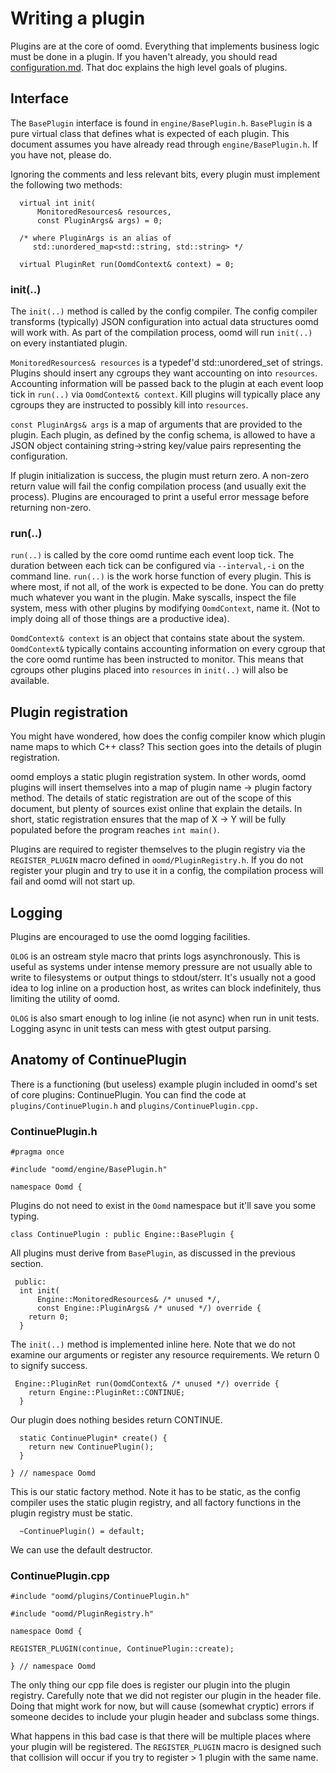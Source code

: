# Writing a plugin

Plugins are at the core of oomd. Everything that implements business logic
must be done in a plugin. If you haven't already, you should read
[configuration.md](configuration.md). That doc explains the high level goals
of plugins.


## Interface

The `BasePlugin` interface is found in `engine/BasePlugin.h`. `BasePlugin`
is a pure virtual class that defines what is expected of each plugin. This
document assumes you have already read through `engine/BasePlugin.h`. If
you have not, please do.

Ignoring the comments and less relevant bits, every plugin must implement
the following two methods:

      virtual int init(
          MonitoredResources& resources,
          const PluginArgs& args) = 0;

      /* where PluginArgs is an alias of
         std::unordered_map<std::string, std::string> */

      virtual PluginRet run(OomdContext& context) = 0;

### init(..)

The `init(..)` method is called by the config compiler. The config compiler
transforms (typically) JSON configuration into actual data structures oomd
will work with. As part of the compilation process, oomd will run `init(..)`
on every instantiated plugin.

`MonitoredResources& resources` is a typedef'd std::unordered_set of strings.
Plugins should insert any cgroups they want accounting on into `resources`.
Accounting information will be passed back to the plugin at each event loop
tick in `run(..)` via `OomdContext& context`. Kill plugins will typically
place any cgroups they are instructed to possibly kill into `resources`.

`const PluginArgs& args` is a map of arguments that are provided to the plugin.
Each plugin, as defined by the config schema, is allowed to have a JSON object
containing string->string key/value pairs representing the configuration.

If plugin initialization is success, the plugin must return zero. A non-zero
return value will fail the config compilation process (and usually exit the
process). Plugins are encouraged to print a useful error message before
returning non-zero.

### run(..)

`run(..)` is called by the core oomd runtime each event loop tick. The
duration between each tick can be configured via `--interval,-i` on the
command line. `run(..)` is the work horse function of every plugin. This
is where most, if not all, of the work is expected to be done. You can do
pretty much whatever you want in the plugin. Make syscalls, inspect the file
system, mess with other plugins by modifying `OomdContext`, name it. (Not to
imply doing all of those things are a productive idea).

`OomdContext& context` is an object that contains state about the system.
`OomdContext&` typically contains accounting information on every cgroup
that the core oomd runtime has been instructed to monitor. This means that
cgroups other plugins placed into `resources` in `init(..)` will also be
available.

## Plugin registration

You might have wondered, how does the config compiler know which plugin name
maps to which C++ class? This section goes into the details of plugin
registration.

oomd employs a static plugin registration system. In other words, oomd plugins
will insert themselves into a map of plugin name -> plugin factory method.
The details of static registration are out of the scope of this document, but
plenty of sources exist online that explain the details. In short, static
registration ensures that the map of X -> Y will be fully populated before
the program reaches `int main()`.

Plugins are required to register themselves to the plugin registry via the
`REGISTER_PLUGIN` macro defined in `oomd/PluginRegistry.h`. If you do not
register your plugin and try to use it in a config, the compilation process
will fail and oomd will not start up.

## Logging

Plugins are encouraged to use the oomd logging facilities.

`OLOG` is an ostream style macro that prints logs asynchronously. This is
useful as systems under intense memory pressure are not usually able to write
to filesystems or output things to stdout/sterr. It's usually not a good idea
to log inline on a production host, as writes can block indefinitely, thus
limiting the utility of oomd.

`OLOG` is also smart enough to log inline (ie not async) when run in unit
tests. Logging async in unit tests can mess with gtest output parsing.

## Anatomy of ContinuePlugin

There is a functioning (but useless) example plugin included in oomd's set of
core plugins: ContinuePlugin. You can find the code at
`plugins/ContinuePlugin.h` and `plugins/ContinuePlugin.cpp.`

### ContinuePlugin.h

    #pragma once

    #include "oomd/engine/BasePlugin.h"

    namespace Oomd {

Plugins do not need to exist in the `Oomd` namespace but it'll save you some
typing.

    class ContinuePlugin : public Engine::BasePlugin {

All plugins must derive from `BasePlugin`, as discussed in the previous
section.

     public:
      int init(
          Engine::MonitoredResources& /* unused */,
          const Engine::PluginArgs& /* unused */) override {
        return 0;
      }

The `init(..)` method is implemented inline here. Note that we do not examine
our arguments or register any resource requirements. We return 0 to signify
success.

     Engine::PluginRet run(OomdContext& /* unused */) override {
        return Engine::PluginRet::CONTINUE;
      }

Our plugin does nothing besides return CONTINUE.

      static ContinuePlugin* create() {
        return new ContinuePlugin();
      }

    } // namespace Oomd

This is our static factory method. Note it has to be static, as the config
compiler uses the static plugin registry, and all factory functions in the
plugin registry must be static.

      ~ContinuePlugin() = default;

We can use the default destructor.

### ContinuePlugin.cpp

    #include "oomd/plugins/ContinuePlugin.h"

    #include "oomd/PluginRegistry.h"

    namespace Oomd {

    REGISTER_PLUGIN(continue, ContinuePlugin::create);

    } // namespace Oomd

The only thing our cpp file does is register our plugin into the plugin
registry. Carefully note that we did not register our plugin in the header
file. Doing that might work for now, but will cause (somewhat cryptic) errors
if someone decides to include your plugin header and subclass some things.

What happens in this bad case is that there will be multiple places where
your plugin will be registered. The `REGISTER_PLUGIN` macro is designed such
that collision will occur if you try to register > 1 plugin with the same name.
